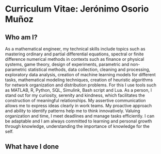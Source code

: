 # Curriculum Vitae: Jerónimo Osorio Muñoz

## Who am I?

As a mathematical engineer, my technical skills include topics such as mastering ordinary and partial differential equations, spectral or finite difference numerical methods in contexts such as finance or physical systems, game theory, design of experiments, parametric and non-parametric statistical methods, data collection, cleaning and processing, exploratory data analysis, creation of machine learning models for different tasks, mathematical modeling techniques, creation of heuristic algorithms for network organization and distribution problems. For this I use tools such as MATLAB, R, Python, SQL, Simulink, Bash script and Lua. As a person, I stand out for my curiosity, serenity and kindness, which facilitates the construction of meaningful relationships. My assertive communication allows me to express ideas clearly in work teams. My proactive approach and ability to identify patterns help me to think innovatively. Valuing organization and time, I meet deadlines and manage tasks efficiently. I can be adaptable and I am always committed to learning and personal growth through knowledge, understanding the importance of knowledge for the self.

## What have I done

